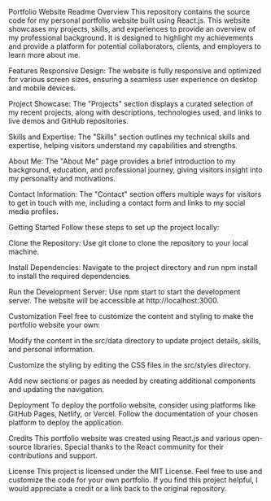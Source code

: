 Portfolio Website Readme
Overview
This repository contains the source code for my personal portfolio website built using React.js. This website showcases my projects, skills, and experiences to provide an overview of my professional background. It is designed to highlight my achievements and provide a platform for potential collaborators, clients, and employers to learn more about me.

Features
Responsive Design: The website is fully responsive and optimized for various screen sizes, ensuring a seamless user experience on desktop and mobile devices.

Project Showcase: The "Projects" section displays a curated selection of my recent projects, along with descriptions, technologies used, and links to live demos and GitHub repositories.

Skills and Expertise: The "Skills" section outlines my technical skills and expertise, helping visitors understand my capabilities and strengths.

About Me: The "About Me" page provides a brief introduction to my background, education, and professional journey, giving visitors insight into my personality and motivations.

Contact Information: The "Contact" section offers multiple ways for visitors to get in touch with me, including a contact form and links to my social media profiles.

Getting Started
Follow these steps to set up the project locally:

Clone the Repository: Use git clone to clone the repository to your local machine.

Install Dependencies: Navigate to the project directory and run npm install to install the required dependencies.

Run the Development Server: Use npm start to start the development server. The website will be accessible at http://localhost:3000.

Customization
Feel free to customize the content and styling to make the portfolio website your own:

Modify the content in the src/data directory to update project details, skills, and personal information.

Customize the styling by editing the CSS files in the src/styles directory.

Add new sections or pages as needed by creating additional components and updating the navigation.

Deployment
To deploy the portfolio website, consider using platforms like GitHub Pages, Netlify, or Vercel. Follow the documentation of your chosen platform to deploy the application.

Credits
This portfolio website was created using React.js and various open-source libraries. Special thanks to the React community for their contributions and support.

License
This project is licensed under the MIT License. Feel free to use and customize the code for your own portfolio. If you find this project helpful, I would appreciate a credit or a link back to the original repository.

